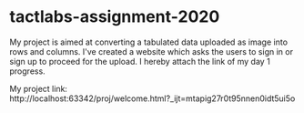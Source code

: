# tactlabs-assignment-2020
My project is aimed at converting a tabulated data uploaded as image into rows and columns. 
I've created a website which asks the users to sign in or sign up to proceed for the upload. 
I hereby attach the link of my day 1 progress.


My project link:     
http://localhost:63342/proj/welcome.html?_ijt=mtapig27r0t95nnen0idt5ui5o
